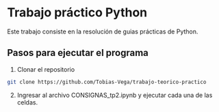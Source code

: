 # Trabajo práctico Python

Este trabajo consiste en la resolución de guias prácticas de Python.

## Pasos para ejecutar el programa

1. Clonar el repositorio
```bash
git clone https://github.com/Tobias-Vega/trabajo-teorico-practico
```

2. Ingresar al archivo CONSIGNAS_tp2.ipynb y ejecutar cada una de las celdas.